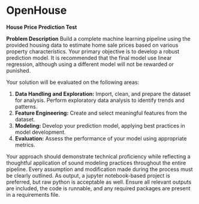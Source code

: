 # OpenHouse
**House Price Prediction Test**

**Problem Description**
Build a complete machine learning pipeline using the provided housing data to estimate home sale prices based on various property characteristics. Your primary objective is to develop a robust prediction model. It is recommended that the final model use linear regression, although using a different model will not be rewarded or punished.

Your solution will be evaluated on the following areas:
1. **Data Handling and Exploration:** Import, clean, and prepare the dataset for analysis. Perform exploratory data analysis to identify trends and patterns.
2. **Feature Engineering:** Create and select meaningful features from the dataset.
3. **Modeling:** Develop your prediction model, applying best practices in model development.
4. **Evaluation:** Assess the performance of your model using appropriate metrics.

Your approach should demonstrate technical proficiency while reflecting a thoughtful application of sound modeling practices throughout the entire pipeline. Every assumption and modification made during the process must be clearly outlined. 
As output, a jupyter notebook-based project is preferred, but raw python is acceptable as well. Ensure all relevant outputs are included, the code is runnable, and any required packages are present in a requirements file.

